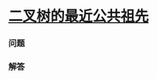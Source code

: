 # [二叉树的最近公共祖先](https://leetcode-cn.com/problems/lowest-common-ancestor-of-a-binary-tree)

### 问题



### 解答

```

```

